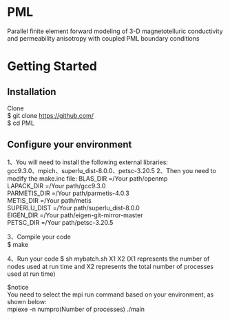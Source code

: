 # PML
Parallel finite element forward modeling of 3-D magnetotelluric conductivity and permeability anisotropy with coupled PML boundary conditions

# Getting Started
## Installation
Clone  
$ git clone https://github.com/  
$ cd PML

## Configure your environment
1、You will need to install the following external libraries:  
gcc9.3.0、mpich、superlu_dist-8.0.0、petsc-3.20.5 
2、Then you need to modify the make.inc file: 
BLAS_DIR     =/Your path/openmp  
LAPACK_DIR   =/Your path/gcc9.3.0  
PARMETIS_DIR =/Your path/parmetis-4.0.3  
METIS_DIR    =/Your path/metis  
SUPERLU_DIST =/Your path/superlu_dist-8.0.0  
EIGEN_DIR     =/Your path/eigen-git-mirror-master  
PETSC_DIR    =/Your path/petsc-3.20.5  

3、Compile your code  
$ make

4、Run your code
$ sh mybatch.sh X1 X2 (X1 represents the number of nodes used at run time and X2 represents the total number of processes used at run time)  

$notice  
You need to select the mpi run command based on your environment, as shown below:  
mpiexe -n numpro(Number of processes) ./main


